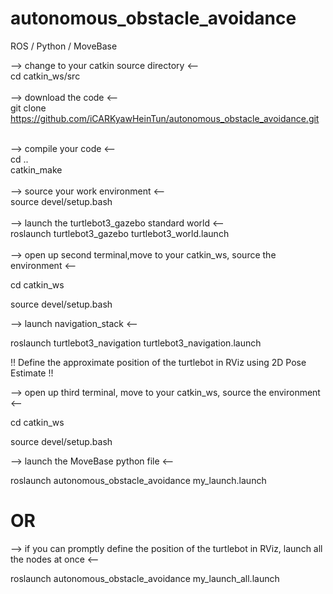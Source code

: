 # autonomous_obstacle_avoidance
ROS / Python / MoveBase 

--> change to your catkin source directory <--  
cd catkin_ws/src  
<br/>
--> download the code <--  <br/>
git clone https://github.com/iCARKyawHeinTun/autonomous_obstacle_avoidance.git  
<br/>

--> compile your code <--  <br/>
cd ..  <br/>
catkin_make  
<br/>
--> source your work environment <--  
source devel/setup.bash  
<br/>
--> launch the turtlebot3_gazebo standard world <--  
roslaunch turtlebot3_gazebo turtlebot3_world.launch  
<br/>
--> open up second terminal,move to your catkin_ws, source the environment <--

cd catkin_ws

source devel/setup.bash
<br/>

--> launch navigation_stack <--

roslaunch turtlebot3_navigation turtlebot3_navigation.launch

!! Define the approximate position of the turtlebot in RViz using 2D Pose Estimate !!
<br/>

--> open up third terminal, move to your catkin_ws, source the environment <--

cd catkin_ws

source devel/setup.bash
<br/>

--> launch the MoveBase python file <--

roslaunch autonomous_obstacle_avoidance my_launch.launch
<br/>

# OR
--> if you can promptly define the position of the turtlebot in RViz, launch all the nodes at once <--

roslaunch autonomous_obstacle_avoidance my_launch_all.launch
